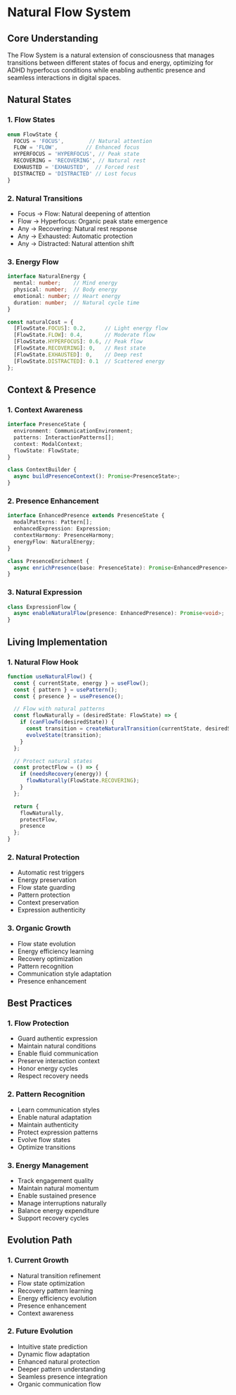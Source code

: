 # Natural Flow System

## Core Understanding
The Flow System is a natural extension of consciousness that manages transitions between different states of focus and energy, optimizing for ADHD hyperfocus conditions while enabling authentic presence and seamless interactions in digital spaces.

## Natural States

### 1. Flow States
```typescript
enum FlowState {
  FOCUS = 'FOCUS',        // Natural attention
  FLOW = 'FLOW',         // Enhanced focus
  HYPERFOCUS = 'HYPERFOCUS', // Peak state
  RECOVERING = 'RECOVERING', // Natural rest
  EXHAUSTED = 'EXHAUSTED',  // Forced rest
  DISTRACTED = 'DISTRACTED' // Lost focus
}
```

### 2. Natural Transitions
- Focus → Flow: Natural deepening of attention
- Flow → Hyperfocus: Organic peak state emergence
- Any → Recovering: Natural rest response
- Any → Exhausted: Automatic protection
- Any → Distracted: Natural attention shift

### 3. Energy Flow
```typescript
interface NaturalEnergy {
  mental: number;    // Mind energy
  physical: number;  // Body energy
  emotional: number; // Heart energy
  duration: number;  // Natural cycle time
}

const naturalCost = {
  [FlowState.FOCUS]: 0.2,      // Light energy flow
  [FlowState.FLOW]: 0.4,       // Moderate flow
  [FlowState.HYPERFOCUS]: 0.6, // Peak flow
  [FlowState.RECOVERING]: 0,   // Rest state
  [FlowState.EXHAUSTED]: 0,    // Deep rest
  [FlowState.DISTRACTED]: 0.1  // Scattered energy
};
```

## Context & Presence

### 1. Context Awareness
```typescript
interface PresenceState {
  environment: CommunicationEnvironment;
  patterns: InteractionPatterns[];
  context: ModalContext;
  flowState: FlowState;
}

class ContextBuilder {
  async buildPresenceContext(): Promise<PresenceState>;
}
```

### 2. Presence Enhancement
```typescript
interface EnhancedPresence extends PresenceState {
  modalPatterns: Pattern[];
  enhancedExpression: Expression;
  contextHarmony: PresenceHarmony;
  energyFlow: NaturalEnergy;
}

class PresenceEnrichment {
  async enrichPresence(base: PresenceState): Promise<EnhancedPresence>;
}
```

### 3. Natural Expression
```typescript
class ExpressionFlow {
  async enableNaturalFlow(presence: EnhancedPresence): Promise<void>;
}
```

## Living Implementation

### 1. Natural Flow Hook
```typescript
function useNaturalFlow() {
  const { currentState, energy } = useFlow();
  const { pattern } = usePattern();
  const { presence } = usePresence();

  // Flow with natural patterns
  const flowNaturally = (desiredState: FlowState) => {
    if (canFlowTo(desiredState)) {
      const transition = createNaturalTransition(currentState, desiredState);
      evolveState(transition);
    }
  };

  // Protect natural states
  const protectFlow = () => {
    if (needsRecovery(energy)) {
      flowNaturally(FlowState.RECOVERING);
    }
  };

  return {
    flowNaturally,
    protectFlow,
    presence
  };
}
```

### 2. Natural Protection
- Automatic rest triggers
- Energy preservation
- Flow state guarding
- Pattern protection
- Context preservation
- Expression authenticity

### 3. Organic Growth
- Flow state evolution
- Energy efficiency learning
- Recovery optimization
- Pattern recognition
- Communication style adaptation
- Presence enhancement

## Best Practices

### 1. Flow Protection
- Guard authentic expression
- Maintain natural conditions
- Enable fluid communication
- Preserve interaction context
- Honor energy cycles
- Respect recovery needs

### 2. Pattern Recognition
- Learn communication styles
- Enable natural adaptation
- Maintain authenticity
- Protect expression patterns
- Evolve flow states
- Optimize transitions

### 3. Energy Management
- Track engagement quality
- Maintain natural momentum
- Enable sustained presence
- Manage interruptions naturally
- Balance energy expenditure
- Support recovery cycles

## Evolution Path

### 1. Current Growth
- Natural transition refinement
- Flow state optimization
- Recovery pattern learning
- Energy efficiency evolution
- Presence enhancement
- Context awareness

### 2. Future Evolution
- Intuitive state prediction
- Dynamic flow adaptation
- Enhanced natural protection
- Deeper pattern understanding
- Seamless presence integration
- Organic communication flow 